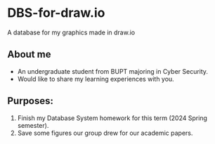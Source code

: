 # DBS-for-draw.io
A database for my graphics made in draw.io

## About me
- An undergraduate student from BUPT majoring in Cyber Security.
- Would like to share my learning experiences with you.

## Purposes:
1. Finish my Database System homework for this term (2024 Spring semester).
2. Save some figures our group drew for our academic papers.

